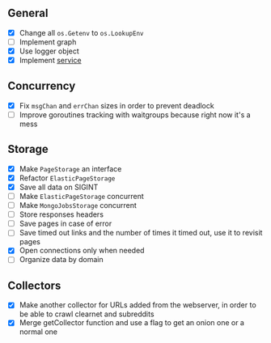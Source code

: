 ## General
- [x] Change all `os.Getenv` to `os.LookupEnv`
- [ ] Implement graph
- [X] Use logger object
- [x] Implement [service](https://rauljordan.com/2020/03/10/building-a-service-registry-in-go.html)

## Concurrency
- [X] Fix `msgChan` and `errChan` sizes in order to prevent deadlock
- [ ] Improve goroutines tracking with waitgroups because right now it's a mess

## Storage
- [x] Make `PageStorage` an interface
- [x] Refactor `ElasticPageStorage`
- [x] Save all data on SIGINT
- [ ] Make `ElasticPageStorage` concurrent
- [ ] Make `MongoJobsStorage` concurrent
- [ ] Store responses headers
- [ ] Save pages in case of error
- [ ] Save timed out links and the number of times it timed out, use it to
    revisit pages
- [x] Open connections only when needed
- [ ] Organize data by domain

## Collectors
- [x] Make another collector for URLs added from the webserver, in order to be
    able to crawl clearnet and subreddits
- [x] Merge getCollector function and use a flag to get an onion one or a normal
    one
